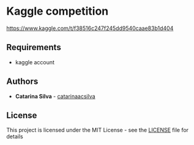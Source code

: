 # Kaggle competition

https://www.kaggle.com/t/f38516c247f245dd9540caae83b1d404


## Requirements

- kaggle account



## Authors

* **Catarina Silva** - [catarinaacsilva](https://github.com/catarinaacsilva)

## License

This project is licensed under the MIT License - see the [LICENSE](LICENSE) file for details